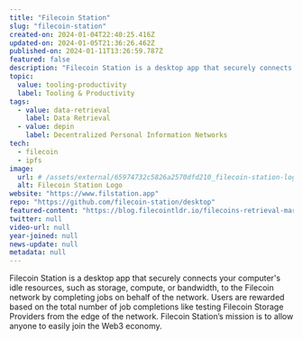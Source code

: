 ```yaml
---
title: "Filecoin Station"
slug: "filecoin-station"
created-on: 2024-01-04T22:40:25.416Z
updated-on: 2024-01-05T21:36:26.462Z
published-on: 2024-01-11T13:26:59.787Z
featured: false
description: "Filecoin Station is a desktop app that securely connects your computer's idle resources, such as storage, compute, or bandwidth, to the Filecoin network by completing jobs on behalf of the network."
topic:
  value: tooling-productivity
  label: Tooling & Productivity
tags:
  - value: data-retrieval
    label: Data Retrieval
  - value: depin
    label: Decentralized Personal Information Networks
tech:
  - filecoin
  - ipfs
image:
  url: # /assets/external/65974732c5826a2570dfd210_filecoin-station-logo.png
  alt: Filecoin Station Logo
website: "https://www.filstation.app"
repo: "https://github.com/filecoin-station/desktop"
featured-content: "https://blog.filecointldr.io/filecoins-retrieval-markets-update-spotlight-on-project-saturn-9f233ed133ed"
twitter: null
video-url: null
year-joined: null
news-update: null
metadata: null
---
```


Filecoin Station is a desktop app that securely connects your computer's idle resources, such as storage, compute, or bandwidth, to the Filecoin network by completing jobs on behalf of the network. Users are rewarded based on the total number of job completions like testing Filecoin Storage Providers from the edge of the network. Filecoin Station’s mission is to allow anyone to easily join the Web3 economy.
